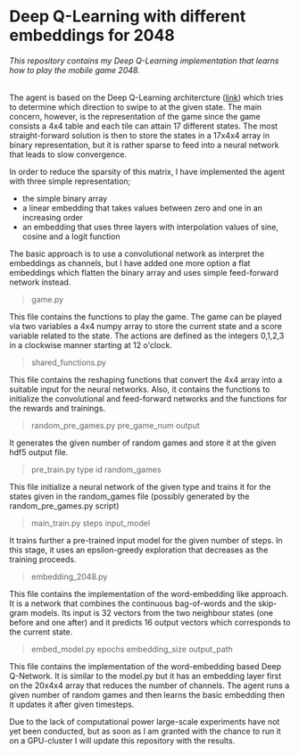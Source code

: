 # Deep Q-Learning with different embeddings for 2048
###### This repository contains my Deep Q-Learning implementation that learns how to play the mobile game 2048.

The agent is based on the Deep Q-Learning architercture ([link](https://web.stanford.edu/class/psych209/Readings/MnihEtAlHassibis15NatureControlDeepRL.pdf)) which tries to determine which direction to swipe to at the given state.
The main concern, however, is the representation of the game since the game consists a 4x4 table and each tile can attain 17 different states. The most straight-forward solution is then to store the states in a 17x4x4 array in binary representation, but it is rather sparse to feed into a neural network that leads to slow convergence.

In order to reduce the sparsity of this matrix, I have implemented the agent with three simple representation;
* the simple binary array
* a linear embedding that takes values between zero and one in an increasing order
* an embedding that uses three layers with interpolation values of sine, cosine and a logit function

The basic approach is to use a convolutional network as interpret the embeddings as channels, but I have added one more option a flat embeddings which flatten the binary array and uses simple feed-forward network instead.

> game.py

This file contains the functions to play the game. The game can be played via two variables a 4x4 numpy array to store the current state and a score variable related to the state. The actions are defined as the integers 0,1,2,3 in a clockwise manner starting at 12 o'clock.

> shared_functions.py

This file contains the reshaping functions that convert the 4x4 array into a suitable input for the neural networks. Also, it contains the functions to initialize the convolutional and feed-forward networks and the functions for the rewards and trainings.

> random_pre_games.py pre_game_num output

It generates the given number of random games and store it at the given hdf5 output file.

> pre_train.py type id random_games

This file initialize a neural network of the given type and trains it for the states given in the random_games file (possibly generated by the random_pre_games.py script)

> main_train.py steps input_model

It trains further a pre-trained input model for the given number of steps. In this stage, it uses an epsilon-greedy exploration that decreases as the training proceeds.

> embedding_2048.py

This file contains the implementation of the word-embedding like approach. It is a network that combines the continuous bag-of-words and the skip-gram models. Its input is 32 vectors from the two neighbour states (one before and one after) and it predicts 16 output vectors which corresponds to the current state.

> embed_model.py epochs embedding_size output_path

This file contains the implementation of the word-embedding based Deep Q-Network. It is similar to the model.py but it has an embedding layer first on the 20x4x4 array that reduces the number of channels. The agent runs a given number of random games and then learns the basic embedding then it updates it after given timesteps.

Due to the lack of computational power large-scale experiments have not yet been conducted, but as soon as I am granted with the chance to run it on a GPU-cluster I will update this repository with the results.

